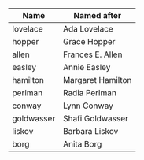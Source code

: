 | Name       | Named after       |
|------------|-------------------|
| lovelace   | Ada Lovelace      |
| hopper     | Grace Hopper      |
| allen      | Frances E. Allen  |
| easley     | Annie Easley      |
| hamilton   | Margaret Hamilton |
| perlman    | Radia Perlman     |
| conway     | Lynn Conway       |
| goldwasser | Shafi Goldwasser  |
| liskov     | Barbara Liskov    |
| borg       | Anita Borg        |
